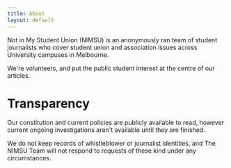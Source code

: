 ```yaml
---
title: About
layout: default
---
```


Not in My Student Union (NIMSU) is an anonymously ran team of student journalists who cover student union and association issues across University campuses in Melbourne. 

We're volunteers, and put the public student interest at the centre of our articles. 

# Transparency
Our constitution and current policies are publicly available to read, however current ongoing investigations aren't available until they are finished. 

We do not keep records of whistleblower or journalist identities, and The NIMSU Team will not respond to requests of these kind under any circumstances.